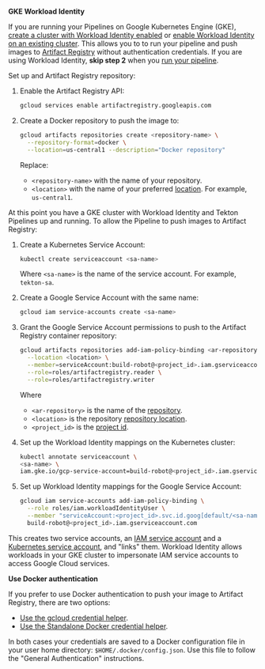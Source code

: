 **GKE Workload Identity**

If you are running your Pipelines on Google Kubernetes Engine (GKE), [create a
cluster with Workload Identity enabled][wi-create] or [enable Workload Identity
on an existing cluster][wi-enable]. This allows you to to run your pipeline and
push images to [Artifact Registry][ar-overview] without authentication
credentials. If you are using Workload Identity, **skip step 2** when you [run
your pipeline](#run-your-pipeline).

Set up and Artifact Registry repository:

1.  Enable the Artifact Registry API:

    ```bash
    gcloud services enable artifactregistry.googleapis.com
    ```

1.  Create a Docker  repository to push the image to:

    ```bash
    gcloud artifacts repositories create <repository-name> \
      --repository-format=docker \
      --location=us-central1 --description="Docker repository"
    ```

    Replace:

    -   `<repository-name>` with the name of your repository.
    -   `<location>` with the name of your preferred [location][]. For example,
        `us-central1`.

At this point you have a GKE cluster with Workload Identity and Tekton Pipelines
up and running. To allow the Pipeline to push images to Artifact Registry:

1.  Create a Kubernetes Service Account:

    ```bash
    kubectl create serviceaccount <sa-name>
    ```

    Where `<sa-name>` is the name of the service account. For example, `tekton-sa`.

1.  Create a Google Service Account with the same name:

    ```bash
    gcloud iam service-accounts create <sa-name>
    ```

1.  Grant the Google Service Account permissions to push to the Artifact
    Registry container repository:

    ```bash
    gcloud artifacts repositories add-iam-policy-binding <ar-repository> \
      --location <location> \
      --member=serviceAccount:build-robot@<project_id>.iam.gserviceaccount.com \
      --role=roles/artifactregistry.reader \
      --role=roles/artifactregistry.writer
    ```

    Where

    - `<ar-repository>` is the name of the [repository][ar-repos].
    - `<location>` is the repository [repository location][location].
    - `<project_id>` is the [project id][project-id].

1.  Set up the Workload Identity mappings on the Kubernetes cluster:

    ```bash
    kubectl annotate serviceaccount \
    <sa-name> \
    iam.gke.io/gcp-service-account=build-robot@<project_id>.iam.gserviceaccount.com
    ```

1.  Set up Workload Identity mappings for the Google Service Account:

    ```bash
    gcloud iam service-accounts add-iam-policy-binding \
      --role roles/iam.workloadIdentityUser \
      --member "serviceAccount:<project_id>.svc.id.goog[default/<sa-name>]" \
      build-robot@<project_id>.iam.gserviceaccount.com
    ```

This creates two service accounts, an [IAM service account][iam-account] and a
[Kubernetes service account][k8s-account], and "links" them. Workload Identity
allows workloads in your GKE cluster to impersonate IAM service accounts to
access Google Cloud services.

**Use Docker authentication**

If you prefer to use Docker authentication to push your image to Artifact
Registry, there are two options:

- [Use the gcloud credential helper][gcloud-auth].
- [Use the Standalone Docker credential helper][standalone-auth].

In both cases your credentials are saved to a Docker configuration file in your
user home directory: `$HOME/.docker/config.json`. Use this file to follow the
"General Authentication" instructions.

[workload-identity]: https://cloud.google.com/kubernetes-engine/docs/how-to/workload-identity
[wi-create]: https://cloud.google.com/kubernetes-engine/docs/how-to/workload-identity#enable_on_cluster
[wi-enable]: https://cloud.google.com/kubernetes-engine/docs/how-to/workload-identity#enable-existing-cluster
[location]: https://cloud.google.com/artifact-registry/docs/repositories/repo-locations
[ar-repos]: https://cloud.google.com/artifact-registry/docs/repositories/create-repos
[project-id]: https://cloud.google.com/resource-manager/docs/creating-managing-projects
[iam-account]: https://cloud.google.com/iam/docs/service-accounts
[k8s-account]: https://kubernetes.io/docs/reference/access-authn-authz/service-accounts-admin/
[gcloud-auth]: https://cloud.google.com/artifact-registry/docs/docker/authentication#gcloud-helper
[standalone-auth]: https://cloud.google.com/artifact-registry/docs/docker/authentication#standalone-helper
[ar-overview]: https://cloud.google.com/artifact-registry/docs/overview

